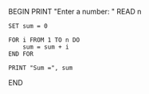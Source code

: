 BEGIN
    PRINT "Enter a number: "
    READ n

    SET sum = 0

    FOR i FROM 1 TO n DO
        sum = sum + i
    END FOR

    PRINT "Sum =", sum
END
